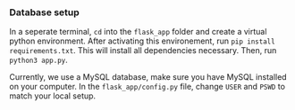 ### Database setup

In a seperate terminal, `cd` into the `flask_app` folder and create a virtual python environment. After activating this environement, run `pip install requirements.txt`. This will install all dependencies necessary.
Then, run `python3 app.py`.

Currently, we use a MySQL database, make sure you have MySQL installed on your computer. 
In the `flask_app/config.py` file, change `USER` and `PSWD` to match your local setup. 
